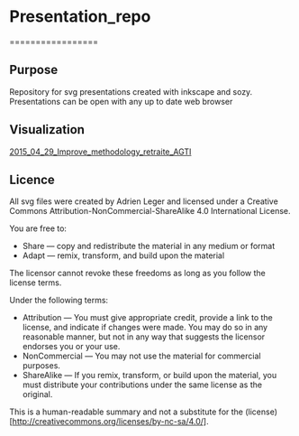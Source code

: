 # Presentation_repo
=================

## Purpose

Repository for svg presentations created with inkscape and sozy.
Presentations can be open with any up to date web browser

## Visualization

[2015_04_29_Improve_methodology_retraite_AGTI](http://nbviewer.ipython.org/format/slides/github/a-slide/presentation_repo/blob/master/2015_04_29_Improve_methodology_retraite_AGTI/2015_04_29_Improve_methodology_retraite_AGTI.ipynb#/)



## Licence

All svg files were created by Adrien Leger and licensed under a Creative Commons Attribution-NonCommercial-ShareAlike 4.0 International License.

You are free to:
* Share — copy and redistribute the material in any medium or format
* Adapt — remix, transform, and build upon the material

The licensor cannot revoke these freedoms as long as you follow the license terms.

Under the following terms:
* Attribution — You must give appropriate credit, provide a link to the license, and indicate if changes were made. You may do so in any reasonable manner, but not in any way that suggests the licensor endorses you or your use. 
* NonCommercial — You may not use the material for commercial purposes.
* ShareAlike — If you remix, transform, or build upon the material, you must distribute your contributions under the same license as the original. 

This is a human-readable summary and not a substitute for the (license)[http://creativecommons.org/licenses/by-nc-sa/4.0/].
